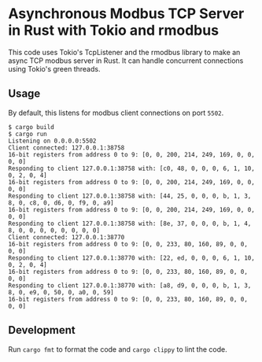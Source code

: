 # Asynchronous Modbus TCP Server in Rust with Tokio and rmodbus

This code uses Tokio's TcpListener and the rmodbus library to make an async TCP
modbus server in Rust. It can handle concurrent connections using Tokio's green
threads.

## Usage

By default, this listens for modbus client connections on port `5502`.

```
$ cargo build
$ cargo run
Listening on 0.0.0.0:5502
Client connected: 127.0.0.1:38758
16-bit registers from address 0 to 9: [0, 0, 200, 214, 249, 169, 0, 0, 0, 0]
Responding to client 127.0.0.1:38758 with: [c0, 48, 0, 0, 0, 6, 1, 10, 0, 2, 0, 4]
16-bit registers from address 0 to 9: [0, 0, 200, 214, 249, 169, 0, 0, 0, 0]
Responding to client 127.0.0.1:38758 with: [44, 25, 0, 0, 0, b, 1, 3, 8, 0, c8, 0, d6, 0, f9, 0, a9]
16-bit registers from address 0 to 9: [0, 0, 200, 214, 249, 169, 0, 0, 0, 0]
Responding to client 127.0.0.1:38758 with: [8e, 37, 0, 0, 0, b, 1, 4, 8, 0, 0, 0, 0, 0, 0, 0, 0]
Client connected: 127.0.0.1:38770
16-bit registers from address 0 to 9: [0, 0, 233, 80, 160, 89, 0, 0, 0, 0]
Responding to client 127.0.0.1:38770 with: [22, ed, 0, 0, 0, 6, 1, 10, 0, 2, 0, 4]
16-bit registers from address 0 to 9: [0, 0, 233, 80, 160, 89, 0, 0, 0, 0]
Responding to client 127.0.0.1:38770 with: [a8, d9, 0, 0, 0, b, 1, 3, 8, 0, e9, 0, 50, 0, a0, 0, 59]
16-bit registers from address 0 to 9: [0, 0, 233, 80, 160, 89, 0, 0, 0, 0]
```

## Development

Run `cargo fmt` to format the code and `cargo clippy` to lint the code.
